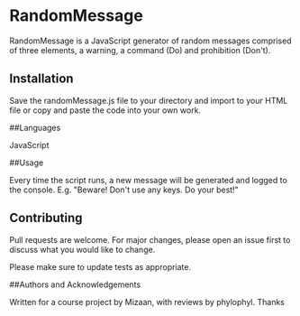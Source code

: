 # RandomMessage

RandomMessage is a JavaScript generator of random messages comprised of three elements, a warning, a command (Do) and prohibition (Don't).

## Installation

Save the randomMessage.js file to your directory and import to your HTML file or copy and paste the code into your own work.

##Languages

JavaScript

##Usage

Every time the script runs, a new message will be generated and logged to the console. E.g. "Beware! Don't use any keys. Do your best!"

## Contributing
Pull requests are welcome. For major changes, please open an issue first to discuss what you would like to change.

Please make sure to update tests as appropriate.

##Authors and Acknowledgements

Written for a course project by Mizaan, with reviews by phylophyl. Thanks
